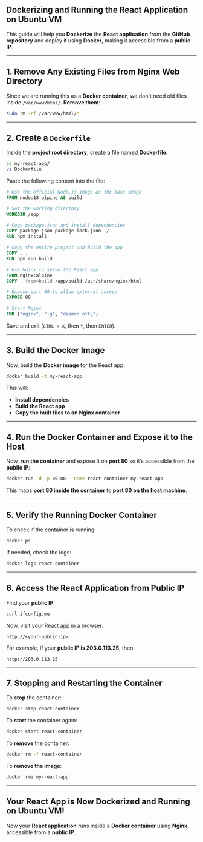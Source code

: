 ## **Dockerizing and Running the React Application on Ubuntu VM**  

This guide will help you **Dockerize** the **React application** from the **GitHub repository** and deploy it using **Docker**, making it accessible from a **public IP**.

---

## **1. Remove Any Existing Files from Nginx Web Directory**  
Since we are running this as a **Docker container**, we don't need old files inside `/var/www/html/`. **Remove them**:

```sh
sudo rm -rf /var/www/html/*
```

---

## **2. Create a `Dockerfile`**  
Inside the **project root directory**, create a file named **Dockerfile**:  

```sh
cd my-react-app/
vi Dockerfile
```

Paste the following content into the file:  

```Dockerfile
# Use the official Node.js image as the base image
FROM node:18-alpine AS build

# Set the working directory
WORKDIR /app

# Copy package.json and install dependencies
COPY package.json package-lock.json ./
RUN npm install

# Copy the entire project and build the app
COPY . .
RUN npm run build

# Use Nginx to serve the React app
FROM nginx:alpine
COPY --from=build /app/build /usr/share/nginx/html

# Expose port 80 to allow external access
EXPOSE 80

# Start Nginx
CMD ["nginx", "-g", "daemon off;"]
```

Save and exit (`CTRL + X`, then `Y`, then `ENTER`).

---

## **3. Build the Docker Image**  
Now, build the **Docker image** for the React app:  

```sh
docker build -t my-react-app .
```

This will:  
- **Install dependencies**
- **Build the React app**
- **Copy the built files to an Nginx container**  

---

## **4. Run the Docker Container and Expose it to the Host**  
Now, **run the container** and expose it on **port 80** so it’s accessible from the **public IP**:  

```sh
docker run -d -p 80:80 --name react-container my-react-app
```

This maps **port 80 inside the container** to **port 80 on the host machine**.

---

## **5. Verify the Running Docker Container**  
To check if the container is running:  

```sh
docker ps
```

If needed, check the logs:  

```sh
docker logs react-container
```

---

## **6. Access the React Application from Public IP**  
Find your **public IP**:  

```sh
curl ifconfig.me
```

Now, visit your React app in a browser:  

```
http://<your-public-ip>
```

For example, if your **public IP is 203.0.113.25**, then:  

```
http://203.0.113.25
```

---

## **7. Stopping and Restarting the Container**  
To **stop** the container:  

```sh
docker stop react-container
```

To **start** the container again:  

```sh
docker start react-container
```

To **remove** the container:  

```sh
docker rm -f react-container
```

To **remove the image**:  

```sh
docker rmi my-react-app
```

---

## **Your React App is Now Dockerized and Running on Ubuntu VM!**  
Now your **React application** runs inside a **Docker container** using **Nginx**, accessible from a **public IP**.
